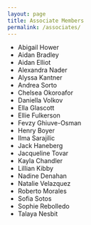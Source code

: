 ```yaml
---
layout: page
title: Associate Members
permalink: /associates/
---
```

- Abigail Hower
- Aidan Bradley
- Aidan Elliot
- Alexandra Nader
- Alyssa Kantner
- Andrea Sorto
- Chelsea Okoroafor
- Daniella Volkov
- Ella Glascott
- Ellie Fulkerson
- Fevzy Ghiuve-Osman
- Henry Boyer
- Ilma Sarajilic
- Jack Haneberg
- Jacqueline Tovar
- Kayla Chandler
- Lillian Kibby
- Nadine Denahan
- Natalie Velazquez
- Roberto Morales
- Sofia Sotos
- Sophie Rebolledo
- Talaya Nesbit
